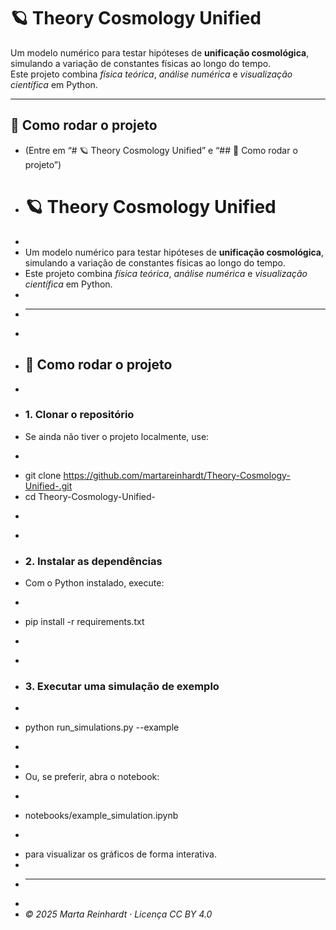 # 🪐 Theory Cosmology Unified

Um modelo numérico para testar hipóteses de **unificação cosmológica**, simulando a variação de constantes físicas ao longo do tempo.  
Este projeto combina *física teórica*, *análise numérica* e *visualização científica* em Python.

---
## 🚀 Como rodar o projeto

- (Entre em “# 🪐 Theory Cosmology Unified” e “## 🚀 Como rodar o projeto”)
+ # 🪐 Theory Cosmology Unified
+ 
+ Um modelo numérico para testar hipóteses de **unificação cosmológica**, simulando a variação de constantes físicas ao longo do tempo.  
+ Este projeto combina *física teórica*, *análise numérica* e *visualização científica* em Python.
+ 
+ ---
+ 
+ ## 🚀 Como rodar o projeto
+ 
+ ### 1. Clonar o repositório
+ Se ainda não tiver o projeto localmente, use:
+ ```bash
+ git clone https://github.com/martareinhardt/Theory-Cosmology-Unified-.git
+ cd Theory-Cosmology-Unified-
+ ```
+ 
+ ### 2. Instalar as dependências
+ Com o Python instalado, execute:
+ ```bash
+ pip install -r requirements.txt
+ ```
+ 
+ ### 3. Executar uma simulação de exemplo
+ ```bash
+ python run_simulations.py --example
+ ```
+ 
+ Ou, se preferir, abra o notebook:
+ ```bash
+ notebooks/example_simulation.ipynb
+ ```
+ para visualizar os gráficos de forma interativa.
+ 
+ ---
+ 
+ *© 2025 Marta Reinhardt · Licença CC BY 4.0*
